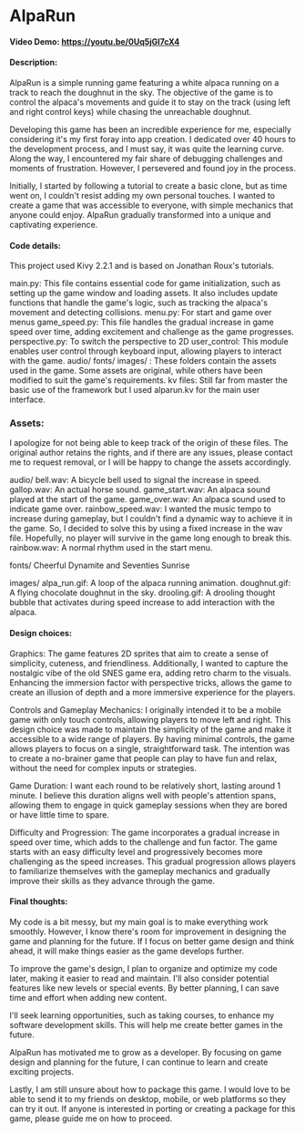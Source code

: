 # AlpaRun
#### Video Demo: https://youtu.be/0Uq5jGI7cX4

#### Description:

AlpaRun is a simple running game featuring a white alpaca running on a track to reach the doughnut in the sky.
The objective of the game is to control the alpaca's movements and guide it to stay on the track (using left and right control keys) while chasing the unreachable doughnut.

Developing this game has been an incredible experience for me, especially considering it's my first foray into app creation. I dedicated over 40 hours to the development process, and I must say, it was quite the learning curve. Along the way, I encountered my fair share of debugging challenges and moments of frustration. However, I persevered and found joy in the process.

Initially, I started by following a tutorial to create a basic clone, but as time went on, I couldn't resist adding my own personal touches. I wanted to create a game that was accessible to everyone, with simple mechanics that anyone could enjoy. AlpaRun gradually transformed into a unique and captivating experience.

#### Code details:

This project used Kivy 2.2.1 and is based on Jonathan Roux's tutorials.

main.py: This file contains essential code for game initialization, such as setting up the game window and loading assets. It also includes update functions that handle the game's logic, such as tracking the alpaca's movement and detecting collisions.
menu.py: For start and game over menus
game_speed.py: This file handles the gradual increase in game speed over time, adding excitement and challenge as the game progresses.
perspective.py: To switch the perspective to 2D
user_control: This module enables user control through keyboard input, allowing players to interact with the game.
audio/ fonts/ images/ : These folders contain the assets used in the game. Some assets are original, while others have been modified to suit the game's requirements.
kv files: Still far from master the basic use of the framework but I used alparun.kv for the main user interface.

### Assets:

I apologize for not being able to keep track of the origin of these files. The original author retains the rights, and if there are any issues, please contact me to request removal, or I will be happy to change the assets accordingly.

audio/
bell.wav: A bicycle bell used to signal the increase in speed.
gallop.wav: An actual horse sound.
game_start.wav: An alpaca sound played at the start of the game.
game_over.wav: An alpaca sound used to indicate game over.
rainbow_speed.wav: I wanted the music tempo to increase during gameplay, but I couldn't find a dynamic way to achieve it in the game. So, I decided to solve this by using a fixed increase in the wav file. Hopefully, no player will survive in the game long enough to break this.
rainbow.wav: A normal rhythm used in the start menu.

fonts/
Cheerful Dynamite and Seventies Sunrise

images/
alpa_run.gif: A loop of the alpaca running animation.
doughnut.gif: A flying chocolate doughnut in the sky.
drooling.gif: A drooling thought bubble that activates during speed increase to add interaction with the alpaca.

#### Design choices:

Graphics: The game features 2D sprites that aim to create a sense of simplicity, cuteness, and friendliness. Additionally, I wanted to capture the nostalgic vibe of the old SNES game era, adding retro charm to the visuals. Enhancing the immersion factor with perspective tricks, allows the game to create an illusion of depth and a more immersive experience for the players.

Controls and Gameplay Mechanics: I originally intended it to be a mobile game with only touch controls, allowing players to move left and right. This design choice was made to maintain the simplicity of the game and make it accessible to a wide range of players. By having minimal controls, the game allows players to focus on a single, straightforward task. The intention was to create a no-brainer game that people can play to have fun and relax, without the need for complex inputs or strategies.

Game Duration:  I want each round to be relatively short, lasting around 1 minute. I believe this duration aligns well with people's attention spans, allowing them to engage in quick gameplay sessions when they are bored or have little time to spare.

Difficulty and Progression: The game incorporates a gradual increase in speed over time, which adds to the challenge and fun factor. The game starts with an easy difficulty level and progressively becomes more challenging as the speed increases. This gradual progression allows players to familiarize themselves with the gameplay mechanics and gradually improve their skills as they advance through the game.

#### Final thoughts:

My code is a bit messy, but my main goal is to make everything work smoothly. However, I know there's room for improvement in designing the game and planning for the future. If I focus on better game design and think ahead, it will make things easier as the game develops further.

To improve the game's design, I plan to organize and optimize my code later, making it easier to read and maintain. I'll also consider potential features like new levels or special events. By better planning, I can save time and effort when adding new content.

I'll seek learning opportunities, such as taking courses, to enhance my software development skills. This will help me create better games in the future.

AlpaRun has motivated me to grow as a developer. By focusing on game design and planning for the future, I can continue to learn and create exciting projects.

Lastly, I am still unsure about how to package this game. I would love to be able to send it to my friends on desktop, mobile, or web platforms so they can try it out. If anyone is interested in porting or creating a package for this game, please guide me on how to proceed.
